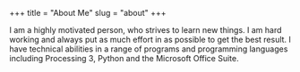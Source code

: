+++
title = "About Me"
slug = "about"
+++

I am a highly motivated person, who strives to learn new things. I am hard working and always put as much effort in as possible to get the best result. I have technical abilities in a range of programs and programming languages including Processing 3, Python and the Microsoft Office Suite.